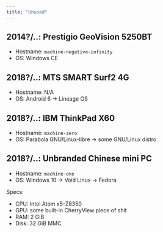 ```yaml
---
title: "Unused"
---
```


## 2014?/..: Prestigio GeoVision 5250BT

* Hostname: `machine-negative-infinity`
* OS: Windows CE

## 2018?/..: MTS SMART Surf2 4G

* Hostname: N/A
* OS: Android 6 -> Lineage OS

## 2018?/..: IBM ThinkPad X60

* Hostname: `machine-zero`
* OS: Parabola GNU/Linux-libre -> some GNU/Linux distro

## 2018?/..: Unbranded Chinese mini PC

* Hostname: `machine-one`
* OS: Windows 10 -> Void Linux -> Fedora

Specs:

* CPU: Intel Atom x5-Z8350
* GPU: some built-in CherryView piece of shit
* RAM: 2 GiB
* Disk: 32 GiB MMC
